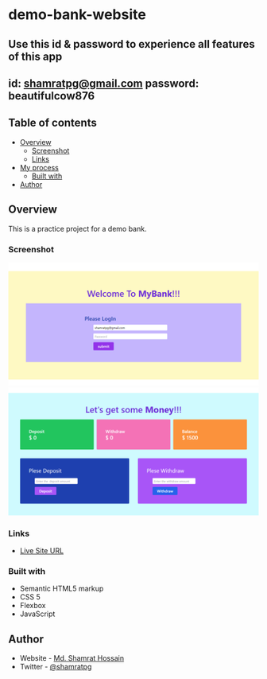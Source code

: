 # demo-bank-website


## Use this id & password to experience all features of this app 
## id: shamratpg@gmail.com  password: beautifulcow876

## Table of contents

- [Overview](#overview)
  - [Screenshot](#screenshot)
  - [Links](#links)
- [My process](#my-process)
  - [Built with](#built-with)
- [Author](#author)


## Overview

This is a practice project for a demo bank.

### Screenshot

![](Demo-Bank.png)
![](Statement.png)


### Links

- [Live Site URL](https://shamratpg.github.io/demo-bank-website/)


### Built with

- Semantic HTML5 markup
- CSS 5
- Flexbox
- JavaScript


## Author

- Website - [Md. Shamrat Hossain](https://github.com/shamratPG)
- Twitter - [@shamratpg](https://twitter.com/shamratpg)



